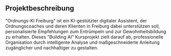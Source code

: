 <div class="bg-white p-6 md:p-8 rounded-lg shadow-md mb-6">
    <h2 class="text-2xl font-bold text-slate-800 mb-4">Projektbeschreibung</h2>
    <p class="text-stone-600">
        "Ordnungs-KI Freiburg" ist ein KI-gestützter digitaler Assistent, der Ordnungscoaches und deren Klienten in Freiburg dabei unterstützen soll, personalisierte Empfehlungen zum Entrümpeln und zur Gewohnheitsbildung zu erhalten. Dieses "Building AI" Kursprojekt zielt darauf ab, professionelle Organisation durch intelligente Analyse und maßgeschneiderte Anleitung zugänglicher und nachhaltiger zu gestalten.
    </p>
</div>
